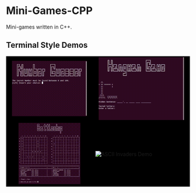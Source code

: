 # Mini-Games-CPP
Mini-games written in C++.

## Terminal Style Demos
<table>
  <tr>
    <td style="border-color: black; background-color: black;">
      <img src="./ASCIIStyle/NumberGuesser/assets/number_guesser_demo.gif" alt="Number Guesser Demo">
    </td>
    <td style="border-color: black; background-color: black;">
      <img src="./ASCIIStyle/HangmanGame/assets/hangman_demo.gif" alt="Hangman Demo">
    </td>
  </tr>

  <tr>
    <td style="border-color: black; background-color: black;">
      <img src="./ASCIIStyle/Battleship/assets/battleship_demo.gif" alt="Number Guesser Demo">
    </td>
    <td style="border-color: black; background-color: black;">
      <img src="./ASCIIStyle/SpaceInvaders/assets/ascii_invaders_demo.gif" alt="ASCII Invaders Demo"> 
    </td>
  </tr>
</table>
